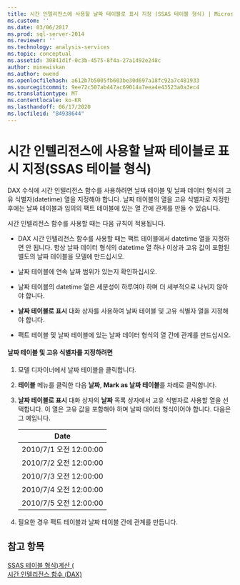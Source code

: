 ```yaml
---
title: 시간 인텔리전스에 사용할 날짜 테이블로 표시 지정 (SSAS 테이블 형식) | Microsoft Docs
ms.custom: ''
ms.date: 03/06/2017
ms.prod: sql-server-2014
ms.reviewer: ''
ms.technology: analysis-services
ms.topic: conceptual
ms.assetid: 30841d1f-0c3b-4575-8f4a-27a1492e248c
author: minewiskan
ms.author: owend
ms.openlocfilehash: a612b7b5005fb603be30d697a18fc92a7c481933
ms.sourcegitcommit: 9ee72c507ab447ac69014a7eea4e43523a0a3ec4
ms.translationtype: MT
ms.contentlocale: ko-KR
ms.lasthandoff: 06/17/2020
ms.locfileid: "84938644"
---
```

# <a name="specify-mark-as-date-table-for-use-with-time-intelligence-ssas-tabular"></a>시간 인텔리전스에 사용할 날짜 테이블로 표시 지정(SSAS 테이블 형식)
  DAX 수식에 시간 인텔리전스 함수를 사용하려면 날짜 테이블 및 날짜 데이터 형식의 고유 식별자(datetime) 열을 지정해야 합니다. 날짜 테이블의 열을 고유 식별자로 지정한 후에는 날짜 테이블과 임의의 팩트 테이블에 있는 열 간에 관계를 만들 수 있습니다.  
  
 시간 인텔리전스 함수를 사용할 때는 다음 규칙이 적용됩니다.  
  
-   DAX 시간 인텔리전스 함수를 사용할 때는 팩트 테이블에서 datetime 열을 지정하면 안 됩니다. 항상 날짜 데이터 형식의 datetime 열 하나 이상과 고유 값이 포함된 별도의 날짜 테이블을 모델에 만드십시오.  
  
-   날짜 테이블에 연속 날짜 범위가 있는지 확인하십시오.  
  
-   날짜 테이블의 datetime 열은 세분성이 하루여야 하며 더 세부적으로 나뉘지 않아야 합니다.  
  
-   **날짜 테이블로 표시** 대화 상자를 사용하여 날짜 테이블 및 고유 식별자 열을 지정해야 합니다.  
  
-   팩트 테이블 및 날짜 테이블에 있는 날짜 데이터 형식의 열 간에 관계를 만드십시오.  
  
#### <a name="to-specify-a-date-table-and-unique-identifier"></a>날짜 테이블 및 고유 식별자를 지정하려면  
  
1.  모델 디자이너에서 날짜 테이블을 클릭합니다.  
  
2.  **테이블** 메뉴를 클릭한 다음 **날짜**, **Mark as 날짜 테이블**를 차례로 클릭합니다.  
  
3.  **날짜 테이블로 표시** 대화 상자의 **날짜** 목록 상자에서 고유 식별자로 사용할 열을 선택합니다. 이 열은 고유 값을 포함해야 하며 날짜 데이터 형식이어야 합니다. 다음은 그 예입니다.  
  
    |Date|  
    |----------|  
    |2010/7/1 오전 12:00:00|  
    |2010/7/2 오전 12:00:00|  
    |2010/7/3 오전 12:00:00|  
    |2010/7/4 오전 12:00:00|  
    |2010/7/5 오전 12:00:00|  
  
4.  필요한 경우 팩트 테이블과 날짜 테이블 간에 관계를 만듭니다.  
  
## <a name="see-also"></a>참고 항목  
 [SSAS 테이블 형식&#41;계산 &#40;](calculations-ssas-tabular.md)   
 [시간 인텔리전스 함수 &#40;DAX&#41;](/dax/time-intelligence-functions-dax)  
  
  
